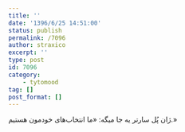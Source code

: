 ```yaml
---
title: ''
date: '1396/6/25 14:51:00'
status: publish
permalink: /7096
author: straxico
excerpt: ''
type: post
id: 7096
category:
    - tytomood
tag: []
post_format: []
---
```

‏ژان پُل سارتر یه جا میگه: «ما انتخاب‌های خودمون هستیم.»‌‌